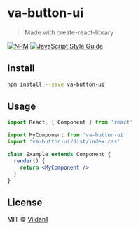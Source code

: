 # va-button-ui

> Made with create-react-library

[![NPM](https://img.shields.io/npm/v/va-button-ui.svg)](https://www.npmjs.com/package/va-button-ui) [![JavaScript Style Guide](https://img.shields.io/badge/code_style-standard-brightgreen.svg)](https://standardjs.com)

## Install

```bash
npm install --save va-button-ui
```

## Usage

```jsx
import React, { Component } from 'react'

import MyComponent from 'va-button-ui'
import 'va-button-ui/dist/index.css'

class Example extends Component {
  render() {
    return <MyComponent />
  }
}
```

## License

MIT © [Vildan1](https://github.com/Vildan1)
